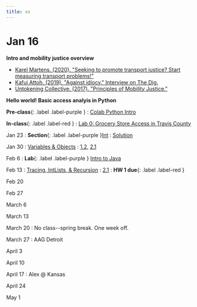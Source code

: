 ```yaml
---
title: xx
---
```


# Jan 16
**Intro and mobility justice overview**

* [Karel Martens. (2020). "Seeking to promote transport justice? Start measuring transport problems!"](https://www.youtube.com/watch?v=B2kxy6cBjxc)
* [Kafui Attoh. (2019). "Against idiocy." Interview on The Dig.](https://www.thedigradio.com/podcast/against-idiocy-with-kafui-attoh/)
* [Untokening Collective. (2017). "Principles of Mobility Justice."](http://www.untokening.org/updates/2017/11/11/untokening-10-principles-of-mobility-justice)

**Hello world! Basic access analyis in Python**

**Pre-class**{: .label .label-purple }
: [Colab Python Intro](#)

**In-class**{: .label .label-red }
: [Lab 0: Grocery Store Access in Travis County](#)

Jan 23
: **Section**{: .label .label-purple }[Int](#)
  : [Solution](#)

Jan 30
: [Variables & Objects](#)
  : [1.2](#), [2.1](#)

Feb 6
: **Lab**{: .label .label-purple } [Intro to Java](#)

Feb 13
: [Tracing, IntLists, & Recursion](#)
  : [2.1](#)
: **HW 1 due**{: .label .label-red }

Feb 20

Feb 27

March 6

March 13

March 20
: No class--spring break. One week off.

March 27
: AAG Detroit

April 3

April 10

April 17
: Alex @ Kansas

April 24

May 1
